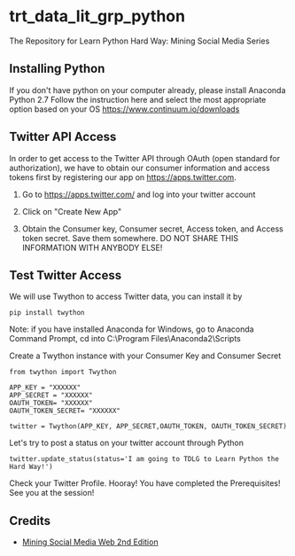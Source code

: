# trt_data_lit_grp_python
The Repository for Learn Python Hard Way: Mining Social Media Series

Installing Python
---------

If you don't have python on your computer already, please install Anaconda Python 2.7
Follow the instruction here and select the most appropriate option based on your OS
https://www.continuum.io/downloads

Twitter API Access
---------
In order to get access to the Twitter API through OAuth (open standard for authorization), 
we have to obtain our consumer information and access tokens first by registering 
our app on https://apps.twitter.com.

1. Go to https://apps.twitter.com/ and log into your twitter account

2. Click on "Create New App"

3. Obtain the Consumer key, Consumer secret, Access token, and Access token secret. Save them somewhere.
DO NOT SHARE THIS INFORMATION WITH ANYBODY ELSE!

Test Twitter Access
---------
We will use Twython to access Twitter data, you can install it by 

```
pip install twython
```

Note: if you have installed Anaconda for Windows, go to Anaconda Command Prompt, cd into C:\Program Files\Anaconda2\Scripts


Create a Twython instance with your Consumer Key and Consumer Secret

```
from twython import Twython

APP_KEY = "XXXXXX"
APP_SECRET = "XXXXXX"
OAUTH_TOKEN= "XXXXXX"
OAUTH_TOKEN_SECRET= "XXXXXX"

twitter = Twython(APP_KEY, APP_SECRET,OAUTH_TOKEN, OAUTH_TOKEN_SECRET)
```

Let's try to post a status on your twitter account through Python

```
twitter.update_status(status='I am going to TDLG to Learn Python the Hard Way!')
```

Check your Twitter Profile. Hooray! You have completed the Prerequisites! See you at the session!

Credits
---------
* [Mining Social Media Web 2nd Edition](https://github.com/ptwobrussell/Mining-the-Social-Web-2nd-Edition)
